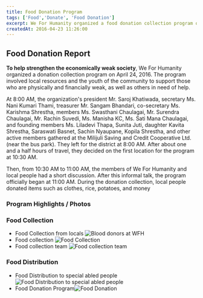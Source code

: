 ```yaml
---
title: Food Donation Program
tags: ['Food','Donate', 'Food Donation']
excerpt: We For Humanity organized a food donation collection program on April 24, 2016, for the affected and disabled communities, using local resources and collecting support. The program was successfully completed with the participation of the organization’s officials, members, and local individuals, collecting various food items and financial contributions.
createdAt: 2016-04-23 11:26:00
---
```


## Food Donation Report

**To help strengthen the economically weak society**, We For Humanity organized a donation collection program on April 24, 2016. The program involved local resources and the youth of the community to support those who are physically and financially weak, as well as others in need of help.

At 8:00 AM, the organization's president Mr. Saroj Khatiwada, secretary Ms. Nani Kumari Thami, treasurer Mr. Sangam Bhandari, co-secretary Ms. Karishma Shrestha, members Ms. Swasthani Chaulagai, Mr. Surendra Chaulagai, Mr. Rachin Suvedi, Ms. Manisha KC, Ms. Sati Mana Chaulagai, and founding members Ms. Liladevi Thapa, Sunita Juti, daughter Kavita Shrestha, Saraswati Basnet, Sachin Nyaupane, Kopila Shrestha, and other active members gathered at the Milijuli Saving and Credit Cooperative Ltd. (near the bus park). They left for the district at 8:00 AM. After about one and a half hours of travel, they decided on the first location for the program at 10:30 AM.

Then, from 10:30 AM to 11:00 AM, the members of We For Humanity and local people had a short discussion. After this informal talk, the program officially began at 11:00 AM. During the donation collection, local people donated items such as clothes, rice, potatoes, and money

### Program Highlights / Photos
### Food Collection

* Food Collection from locals ![Blood donors at WFH](/images/programs/food_donation_2073/food_collection_from_locals.JPG)
* Food collection ![Food Collection](/images/programs/food_donation_2073/food_collection_program.jpg)
* Food collection team ![Food collection team](/images/programs/food_donation_2073/food_collection_team.jpg)
### Food Distribution
* Food Distribution to special abled people ![Food Distribution to special abled people ](/images/programs/food_donation_2073/distributed_food_to_needy.JPG)
* Food Donation Program![Food Donation](/images/programs/food_donation_2073/food_donation_program.JPG)
